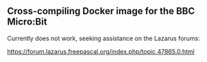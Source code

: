 ## Cross-compiling Docker image for the BBC Micro:Bit

Currently does not work, seeking assistance on the Lazarus forums:

https://forum.lazarus.freepascal.org/index.php/topic,47865.0.html

